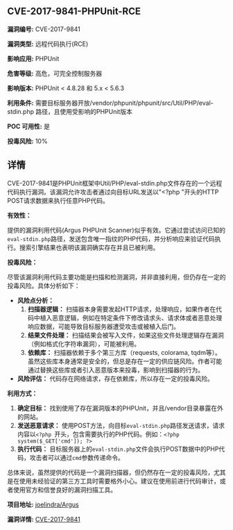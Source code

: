 ## CVE-2017-9841-PHPUnit-RCE

**漏洞编号:** CVE-2017-9841

**漏洞类型:** 远程代码执行(RCE)

**影响应用:** PHPUnit

**危害等级:** 高危，可完全控制服务器

**影响版本:** PHPUnit < 4.8.28 和 5.x < 5.6.3

**利用条件:** 需要目标服务器开放/vendor/phpunit/phpunit/src/Util/PHP/eval-stdin.php 路径，且使用受影响的PHPUnit版本

**POC 可用性:** 是

**投毒风险:** 10%

## 详情

CVE-2017-9841是PHPUnit框架中Util/PHP/eval-stdin.php文件存在的一个远程代码执行漏洞。该漏洞允许攻击者通过向目标URL发送以"<?php "开头的HTTP POST请求数据来执行任意PHP代码。

**有效性：**

提供的漏洞利用代码(Argus PHPUnit Scanner)似乎有效。它通过尝试访问已知的`eval-stdin.php`路径，发送包含唯一指纹的PHP代码，并分析响应来验证代码执行。搜索引擎结果也表明该漏洞确实存在并且已被利用。

**投毒风险：**

尽管该漏洞利用代码主要功能是扫描和检测漏洞，并非直接利用，但仍存在一定的投毒风险。具体分析如下：

*   **风险点分析：**
    1.  **扫描器逻辑：** 扫描器本身需要发起HTTP请求，处理响应，如果作者在代码中植入恶意逻辑，例如在特定条件下修改请求头、请求体或者恶意处理响应数据，可能导致目标服务器遭受攻击或被植入后门。
    2.  **结果文件处理：** 扫描结果会被写入文件，如果这些文件处理逻辑存在漏洞（例如格式化字符串漏洞），可能被利用。
    3.  **依赖库：** 扫描器依赖于多个第三方库（requests, colorama, tqdm等）。虽然这些库本身通常是安全的，但总是存在一定的供应链风险。作者可能通过替换这些库或者引入恶意版本来投毒，影响到扫描器的行为。
*   **风险评估：**
    代码存在网络请求，存在依赖库，所以存在一定的投毒风险。

**利用方式：**

1.  **确定目标：** 找到使用了存在漏洞版本的PHPUnit，并且/vendor目录暴露在外的网站。
2.  **发送恶意请求：** 使用POST方法，向目标`eval-stdin.php`路径发送请求，请求内容以`<?php `开头，包含需要执行的PHP代码。例如：`<?php system($_GET['cmd']); ?>`
3.  **执行代码：** 目标服务器上的`eval-stdin.php`文件会执行POST数据中的PHP代码，攻击者可以通过`cmd`参数传递命令。

总体来说，虽然提供的代码是一个漏洞扫描器，但仍然存在一定的投毒风险，尤其是在使用未经验证的第三方工具时需要格外小心。建议在使用前进行代码审计，或者使用官方和信誉良好的漏洞扫描工具。

**项目地址:** [joelindra/Argus](https://github.com/joelindra/Argus)

**漏洞详情:** [CVE-2017-9841](https://nvd.nist.gov/vuln/detail/CVE-2017-9841)